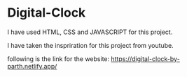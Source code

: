 # Digital-Clock

I have used HTML, CSS and JAVASCRIPT for this project.

I have taken the inspriration for this project from youtube.

following is the link for the website: 
https://digital-clock-by-parth.netlify.app/
